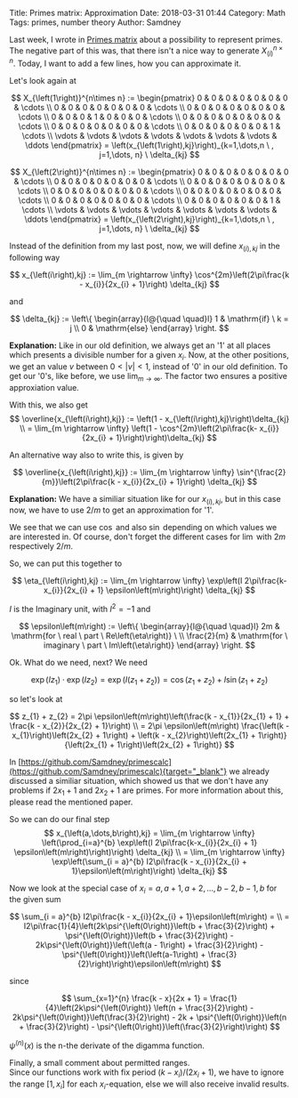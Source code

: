 Title:      Primes matrix: Approximation
Date:       2018-03-31 01:44
Category:   Math
Tags:       primes, number theory
Author:     Samdney

Last week, I wrote in [Primes matrix](https://samdney.github.io/2018/03/primes-matrix.html) about a possibility to represent primes. The negative part of this was, that there isn't a nice way to generate $X_{\left(i\right)}^{n\times n}$. Today, I want to add a few lines, how you can approximate it.  

Let's look again at 

$$
X_{\left(1\right)}^{n\times n} :=
\begin{pmatrix}
0 & 0 & 0 & 0 & 0 & 0 & 0 & \cdots \\
0 & 0 & 0 & 0 & 0 & 0 & 0 & \cdots \\
0 & 0 & 0 & 0 & 0 & 0 & 0 & \cdots \\
0 & 0 & 0 & 1 & 0 & 0 & 0 & \cdots \\
0 & 0 & 0 & 0 & 0 & 0 & 0 & \cdots \\
0 & 0 & 0 & 0 & 0 & 0 & 0 & \cdots \\
0 & 0 & 0 & 0 & 0 & 0 & 1 & \cdots \\
\vdots & \vdots & \vdots & \vdots & \vdots & \vdots & \vdots & \ddots
\end{pmatrix}
= \left(x_{\left(1\right),kj}\right)_{k=1,\dots,n \ , j=1,\dots, n} \  \delta_{kj}
$$

$$
X_{\left(2\right)}^{n\times n} :=
\begin{pmatrix}
0 & 0 & 0 & 0 & 0 & 0 & 0 & \cdots \\
0 & 0 & 0 & 0 & 0 & 0 & 0 & \cdots  \\
0 & 0 & 0 & 0 & 0 & 0 & 0 & \cdots \\
0 & 0 & 0 & 0 & 0 & 0 & 0 & \cdots \\
0 & 0 & 0 & 0 & 0 & 0 & 0 & \cdots \\
0 & 0 & 0 & 0 & 0 & 0 & 0 & \cdots \\
0 & 0 & 0 & 0 & 0 & 0 & 1 & \cdots \\
\vdots & \vdots & \vdots & \vdots & \vdots & \vdots & \vdots & \ddots
\end{pmatrix}
= \left(x_{\left(2\right),kj}\right)_{k=1,\dots,n \ , j=1,\dots, n} \  \delta_{kj}
$$

Instead of the definition from my last post, now, we will define
$x_{\left(i\right),kj}$ in the following way

$$
    x_{\left(i\right),kj} := \lim_{m \rightarrow \infty} \cos^{2m}\left(2\pi\frac{k - x_{i}}{2x_{i} + 1}\right) \delta_{kj} 
$$

and

$$
\delta_{kj} := \left\{
	\begin{array}{l@{\quad \quad}l}
	1 & \mathrm{if} \ k = j \\
	0 & \mathrm{else}
	\end{array}
\right.
$$

**Explanation:** Like in our old definition, we always get an '1' at all places
which presents a divisible number for a given $x_{i}$. Now, at the other
positions, we get an value $v$ between $0 < |v| < 1$, instead of '0' in our old
definition. To get our '0's, like before, we use $\lim_{m \rightarrow \infty}$.
The factor two ensures a positive approxiation value.  

With this, we also get
$$
    \overline{x_{\left(i\right),kj}} := \left(1 - x_{\left(i\right),kj}\right)\delta_{kj} \\
    = \lim_{m \rightarrow \infty} \left(1 - \cos^{2m}\left(2\pi\frac{k- x_{i}}{2x_{i} + 1}\right)\right)\delta_{kj}  
$$

An alternative way also to write this, is given by

$$
    \overline{x_{\left(i\right),kj}} := \lim_{m \rightarrow \infty} \sin^{\frac{2}{m}}\left(2\pi\frac{k - x_{i}}{2x_{i} + 1}\right) \delta_{kj}
$$

**Explanation:** We have a similiar situation like for our
$x_{\left(i\right),kj}$, but in this case now, we have to use $2/m$ to get an
approximation for '1'.  

We see that we can use $\cos$ and also $\sin$ depending on which values we
are interested in. Of course, don't forget the different cases for $\lim$ with
$2m$ respectively $2/m$.  

So, we can put this together to

$$
    \eta_{\left(i\right),kj}  := \lim_{m \rightarrow \infty} \exp\left(I 2\pi\frac{k-x_{i}}{2x_{i} + 1} \epsilon\left(m\right)\right) \delta_{kj}
$$

$I$ is the Imaginary unit, with $I^{2} = -1$ and

$$
\epsilon\left(m\right) := \left\{
	\begin{array}{l@{\quad \quad}l}
	2m & \mathrm{for \ real \ part \ Re\left(\eta\right)} \  \\
	\frac{2}{m} & \mathrm{for \ imaginary \ part \ Im\left(\eta\right)}
	\end{array}
\right.
$$

Ok. What do we need, next? We need

$$
    \exp\left(Iz_{1}\right) \cdot \exp\left(Iz_{2}\right) = \exp\left(I\left(z_{1} + z_{2}\right)\right)  = \cos\left(z_{1} + z_{2}\right) + I\sin\left(z_{1} + z_{2}\right)
$$

so let's look at 

$$
    z_{1} + z_{2} = 2\pi \epsilon\left(m\right)\left(\frac{k - x_{1}}{2x_{1} + 1} + \frac{k - x_{2}}{2x_{2} + 1}\right) \\
    = 2\pi \epsilon\left(m\right) \frac{\left(k - x_{1}\right)\left(2x_{2} + 1\right) + \left(k - x_{2}\right)\left(2x_{1} + 1\right)}{\left(2x_{1} + 1\right)\left(2x_{2} + 1\right)}
$$

In [https://github.com/Samdney/primescalc](https://github.com/Samdney/primescalc){target="_blank"} we already discussed a similiar situation, which showed us that we don't have any problems if $2x_{1} + 1$ and $2x_{2} + 1$ are primes. For more information about this, please read the mentioned paper.  

So we can do our final step
$$
    x_{\left(a,\dots,b\right),kj} = \lim_{m \rightarrow \infty} \left(\prod_{i=a}^{b} \exp\left(I 2\pi\frac{k-x_{i}}{2x_{i} + 1} \epsilon\left(m\right)\right)\right) \delta_{kj} \\
    = \lim_{m \rightarrow \infty} \exp\left(\sum_{i = a}^{b} I2\pi\frac{k - x_{i}}{2x_{i} + 1}\epsilon\left(m\right)\right) \delta_{kj}
$$

Now we look at the special case of $x_{i} = a, a+1, a+2, \dots, b-2, b-1,b$
for the given sum

$$
  \sum_{i = a}^{b} I2\pi\frac{k - x_{i}}{2x_{i} + 1}\epsilon\left(m\right) = \\
  = I2\pi\frac{1}{4}\left(2k\psi^{\left(0\right)}\left(b + \frac{3}{2}\right) + \psi^{\left(0\right)}\left(b + \frac{3}{2}\right) - 2k\psi^{\left(0\right)}\left(\left(a - 1\right) + \frac{3}{2}\right) - \psi^{\left(0\right)}\left(\left(a-1\right) + \frac{3}{2}\right)\right)\epsilon\left(m\right)   
$$

since

$$
    \sum_{x=1}^{n} \frac{k - x}{2x + 1} =
    \frac{1}{4}\left(2k\psi^{\left(0\right)} \left(n + \frac{3}{2}\right) -
    2k\psi^{\left(0\right)}\left(\frac{3}{2}\right) - 2k + \psi^{\left(0\right)}\left(n + \frac{3}{2}\right) - \psi^{\left(0\right)}\left(\frac{3}{2}\right)\right) 
$$

$\psi^{\left(n\right)}\left(x\right)$ is the n-the derivate of the digamma
function.  

Finally, a small comment about permitted ranges.  
Since our functions work with fix period $(k - x_{i})/(2x_{i} + 1)$, we have to
ignore the range $[1,x_{i}]$ for each $x_{i}$-equation, else we will also
receive invalid results.
